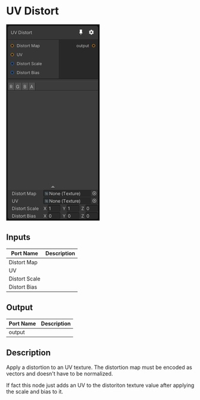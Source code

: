 # UV Distort
![Mixture.UVDistortNode](../../images/Mixture.UVDistortNode.png)
## Inputs
Port Name | Description
--- | ---
Distort Map | 
UV | 
Distort Scale | 
Distort Bias | 

## Output
Port Name | Description
--- | ---
output | 

## Description
Apply a distortion to an UV texture. The distortion map must be encoded as vectors and doesn't have to be normalized.

If fact this node just adds an UV to the distoriton texture value after applying the scale and bias to it.

